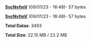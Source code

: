 [**SvcNvfmV**](/data/SvcNvfmV.txt) (09/01/23 - 16:48)- 57 bytes

[**SvcNvfmV**](/data/SvcNvfmV.txt) (09/01/23 - 16:48)- 57 bytes

**Total Datas**: 3493

**Total Size**: 22.15 MB / 22.2 MB